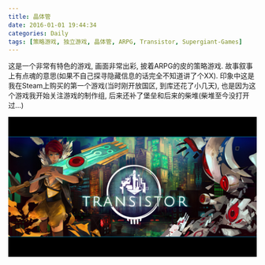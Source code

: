 ```yaml
---
title: 晶体管
date: 2016-01-01 19:44:34
categories: Daily
tags: [策略游戏, 独立游戏, 晶体管, ARPG, Transistor, Supergiant-Games]
---
```


这是一个非常有特色的游戏, 画面非常出彩, 披着ARPG的皮的策略游戏. 故事叙事上有点魂的意思(如果不自己探寻隐藏信息的话完全不知道讲了个XX). 印象中这是我在Steam上购买的第一个游戏(当时刚开放国区, 到库还花了小几天), 也是因为这个游戏我开始关注游戏的制作组, 后来还补了堡垒和后来的柴堆(柴堆至今没打开过...)

<!-- 摘要部分 -->
<!-- more -->

![](https://raw.githubusercontent.com/SilenWang/Gallary/master/transistor.jpg)
